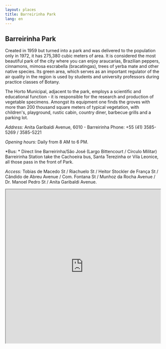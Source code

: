 ```yaml
---
layout: places
title: Barreirinha Park
lang: en
---
```


## Barreirinha Park

Created in 1959 but turned into a park and was delivered to the population only in 1972, it has 275,380 cubic meters of area. It is considered the most beautiful park of the city where you can enjoy araucarias, Brazilian peppers, cinnamons, mimosa escrabella (bracatingas), trees of yerba mate and other native species. Its green area, which serves as an important regulator of the air quality in the region is used by students and university professors during practice classes of Botany.

The Horto Municipal, adjacent to the park, employs a scientific and educational function - it is responsible for the research and production of vegetable specimens. Amongst its equipment one finds the groves with more than 200 thousand square meters of typical vegetation, with children's, playground, rustic cabin, country diner, barbecue grills and a parking lot.


*Address:*
Anita Garibaldi Avenue, 6010 - Barreirinha
Phone: +55 (41) 3585-5269 / 3585-5221

*Opening hours:* 
Daily from 8 AM to 6 PM.

*Bus: *
Direct line  Barreirinha/São José (Largo Bittencourt / Círculo Militar) Barreirinha Station take the Cachoeira bus, Santa Terezinha or Vila Leonice, all those pass in the front of Park.

*Access:*
Tobias de Macedo St / Riachuelo St / Heitor Stockler de França St / Cândido de Abreu Avenue  / Com. Fontana St /  Munhoz da Rocha Avenue / Dr. Manoel Pedro St / Anita Garibaldi Avenue.

<iframe style="width:100%; height:500px;" src="https://a.tiles.mapbox.com/v3/nolram.ij3hj833/attribution,zoompan,zoomwheel,geocoder,share.html"></iframe>
